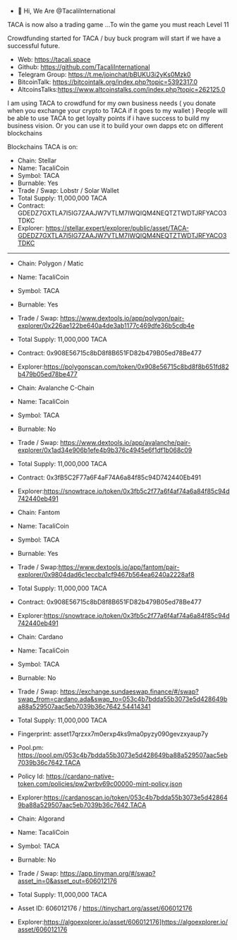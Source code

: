 - 👋 Hi, We Are @TacaliInternational

TACA is now also a trading game ...To win the game you must reach Level 11

Crowdfunding started for TACA / buy buck program will start if we have a successful future.

- Web: https://tacali.space
- Github: https://github.com/TacaliInternational
- Telegram Group: https://t.me/joinchat/bBUKU3i2yKs0Mzk0
- BitcoinTalk: https://bitcointalk.org/index.php?topic=5392317.0
- AltcoinsTalks:https://www.altcoinstalks.com/index.php?topic=262125.0




I am using TACA to crowdfund for my own business needs ( you donate when you exchange your crypto to TACA if it goes to my wallet )
People will be able to use TACA to get loyalty points if i have success to build my business vision. 
Or you can use it to build your own dapps etc on different blockchains

Blockchains TACA is on:

- Chain: Stellar
- Name: TacaliCoin
- Symbol: TACA
- Burnable: Yes
- Trade / Swap: Lobstr / Solar Wallet
- Total Supply: 11,000,000 TACA
- Contract: GDEDZ7GXTLA7I5IG7ZAAJW7VTLM7IWQIQM4NEQTZTWDTJRFYACO3TDKC
- Explorer: https://stellar.expert/explorer/public/asset/TACA-GDEDZ7GXTLA7I5IG7ZAAJW7VTLM7IWQIQM4NEQTZTWDTJRFYACO3TDKC
--------------------------------------------------------------------------------

- Chain: Polygon / Matic
- Name: TacaliCoin
- Symbol: TACA
- Burnable: Yes
- Trade / Swap: https://www.dextools.io/app/polygon/pair-explorer/0x226ae122be640a4de3ab1177c469dfe36b5cdb4e
- Total Supply: 11,000,000 TACA
- Contract: 0x908E56715c8bD8f8B651FD82b479B05ed78Be477
- Explorer:https://polygonscan.com/token/0x908e56715c8bd8f8b651fd82b479b05ed78be477


- Chain: Avalanche C-Chain
- Name: TacaliCoin
- Symbol: TACA
- Burnable: No
- Trade / Swap: https://www.dextools.io/app/avalanche/pair-explorer/0x1ad34e906b1efe4b9b376c4945e6f1df1b068c09
- Total Supply: 11,000,000 TACA
- Contract: 0x3fB5C2F77a6F4aF74A6a84f85c94D742440Eb491
- Explorer:https://snowtrace.io/token/0x3fb5c2f77a6f4af74a6a84f85c94d742440eb491


- Chain: Fantom
- Name: TacaliCoin
- Symbol: TACA
- Burnable: Yes
- Trade / Swap:https://www.dextools.io/app/fantom/pair-explorer/0x9804dad6c1eccba1cf9467b564ea6240a2228af8
- Total Supply: 11,000,000 TACA
- Contract: 0x908E56715c8bD8f8B651FD82b479B05ed78Be477
- Explorer:https://snowtrace.io/token/0x3fb5c2f77a6f4af74a6a84f85c94d742440eb491



- Chain: Cardano
- Name: TacaliCoin
- Symbol: TACA
- Burnable: No
- Trade / Swap: https://exchange.sundaeswap.finance/#/swap?swap_from=cardano.ada&swap_to=053c4b7bdda55b3073e5d428649ba88a529507aac5eb7039b36c7642.54414341
- Total Supply: 11,000,000 TACA
- Fingerprint: asset17qrzxx7m0erxp4ks9ma0pyzy090gevzxyaup7y
- Pool.pm: https://pool.pm/053c4b7bdda55b3073e5d428649ba88a529507aac5eb7039b36c7642.TACA
- Policy Id: https://cardano-native-token.com/policies/pw2wrbv69c00000-mint-policy.json
- Explorer:https://cardanoscan.io/token/053c4b7bdda55b3073e5d428649ba88a529507aac5eb7039b36c7642.TACA


- Chain: Algorand
- Name: TacaliCoin
- Symbol: TACA
- Burnable: No
- Trade / Swap: https://app.tinyman.org/#/swap?asset_in=0&asset_out=606012176
- Total Supply: 11,000,000 TACA
- Asset ID: 606012176 / https://tinychart.org/asset/606012176
- Explorer:https://algoexplorer.io/asset/606012176]https://algoexplorer.io/asset/606012176




<!---
TacaliInternational/TacaliInternational is a ✨ special ✨ repository because its `README.md` (this file) appears on your GitHub profile.
You can click the Preview link to take a look at your changes.
--->
